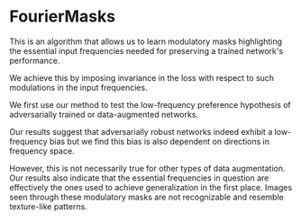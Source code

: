 # FourierMasks 

This is an algorithm that allows us to learn modulatory masks highlighting the essential 
input frequencies needed for preserving a trained network's performance.

We achieve this by imposing invariance in the loss with respect to such modulations 
in the input frequencies. 

We first use our method to test the low-frequency preference 
hypothesis of adversarially trained or data-augmented networks. 

Our results suggest that adversarially robust networks indeed exhibit a low-frequency bias 
but we find this bias is also dependent on directions in frequency space. 

However, this is not necessarily true for other types of data augmentation. 
Our results also indicate that the essential frequencies in question are effectively the ones 
used to achieve generalization in the first place. Images seen through these modulatory masks 
are not recognizable and resemble texture-like patterns.
